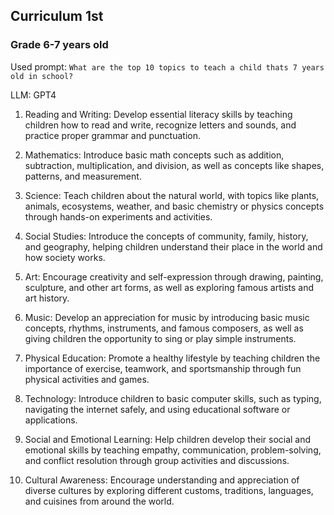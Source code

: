 ## Curriculum 1st 
### Grade 6-7 years old

Used prompt: `What are the top 10 topics to teach a child thats 7 years old in school?`

LLM: GPT4

1. Reading and Writing: Develop essential literacy skills by teaching children how to read and write, recognize letters and sounds, and practice proper grammar and punctuation.

2. Mathematics: Introduce basic math concepts such as addition, subtraction, multiplication, and division, as well as concepts like shapes, patterns, and measurement.

3. Science: Teach children about the natural world, with topics like plants, animals, ecosystems, weather, and basic chemistry or physics concepts through hands-on experiments and activities.

4. Social Studies: Introduce the concepts of community, family, history, and geography, helping children understand their place in the world and how society works.

5. Art: Encourage creativity and self-expression through drawing, painting, sculpture, and other art forms, as well as exploring famous artists and art history.

6. Music: Develop an appreciation for music by introducing basic music concepts, rhythms, instruments, and famous composers, as well as giving children the opportunity to sing or play simple instruments.

7. Physical Education: Promote a healthy lifestyle by teaching children the importance of exercise, teamwork, and sportsmanship through fun physical activities and games.

8. Technology: Introduce children to basic computer skills, such as typing, navigating the internet safely, and using educational software or applications.

9. Social and Emotional Learning: Help children develop their social and emotional skills by teaching empathy, communication, problem-solving, and conflict resolution through group activities and discussions.

10. Cultural Awareness: Encourage understanding and appreciation of diverse cultures by exploring different customs, traditions, languages, and cuisines from around the world.
